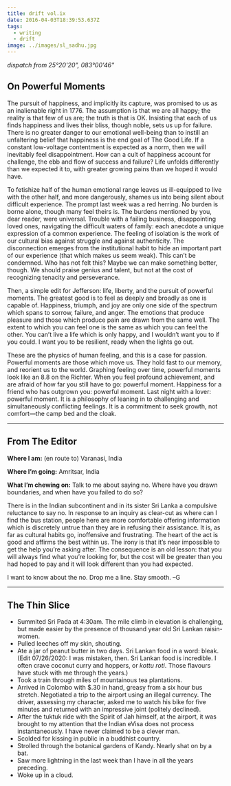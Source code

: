 ```yaml
---
title: drift vol.ix
date: 2016-04-03T18:39:53.637Z
tags:
  - writing
  - drift
image: ../images/sl_sadhu.jpg
---
```


_dispatch from 25°20'20", 083°00'46"_

## On Powerful Moments

The pursuit of happiness, and implicitly its capture, was promised to us as an inalienable right in 1776. The assumption is that we are all happy; the reality is that few of us are; the truth is that is OK. Insisting that each of us finds happiness and lives their bliss, though noble, sets us up for failure. There is no greater danger to our emotional well-being than to instill an unfaltering belief that happiness is the end goal of The Good Life. If a constant low-voltage contentment is expected as a norm, then we will inevitably feel disappointment. How can a cult of happiness account for challenge, the ebb and flow of success and failure? Life unfolds differently than we expected it to, with greater growing pains than we hoped it would have.

To fetishize half of the human emotional range leaves us ill-equipped to live with the other half, and more dangerously, shames us into being silent about difficult experience. The prompt last week was a red herring. No burden is borne alone, though many feel theirs is. The burdens mentioned by you, dear reader, were universal. Trouble with a failing business, disappointing loved ones, navigating the difficult waters of family: each anecdote a unique expression of a common experience. The feeling of isolation is the work of our cultural bias against struggle and against authenticity. The disconnection emerges from the institutional habit to hide an important part of our experience (that which makes us seem weak). This can’t be condemned. Who has not felt this? Maybe we can make something better, though. We should praise genius and talent, but not at the cost of recognizing tenacity and perseverance.

Then, a simple edit for Jefferson: life, liberty, and the pursuit of powerful moments. The greatest good is to feel as deeply and broadly as one is capable of. Happiness, triumph, and joy are only one side of the spectrum which spans to sorrow, failure, and anger. The emotions that produce pleasure and those which produce pain are drawn from the same well. The extent to which you can feel one is the same as which you can feel the other. You can’t live a life which is only happy, and I wouldn’t want you to if you could. I want you to be resilient, ready when the lights go out.

These are the physics of human feeling, and this is a case for passion. Powerful moments are those which move us. They hold fast to our memory, and reorient us to the world. Graphing feeling over time, powerful moments look like an 8.8 on the Richter. When you feel profound achievement, and are afraid of how far you still have to go: powerful moment. Happiness for a friend who has outgrown you: powerful moment. Last night with a lover: powerful moment. It is a philosophy of leaning in to challenging and simultaneously conflicting feelings. It is a commitment to seek growth, not comfort—the camp bed and the cloak.

---

## From The Editor

**Where I am:** (en route to) Varanasi, India

**Where I’m going:** Amritsar, India

**What I’m chewing on:** Talk to me about saying no. Where have you drawn boundaries, and when have you failed to do so?

There is in the Indian subcontinent and in its sister Sri Lanka a compulsive reluctance to say no. In response to an inquiry as clear-cut as where can I find the bus station, people here are more comfortable offering information which is discretely untrue than they are in refusing their assistance. It is, as far as cultural habits go, inoffensive and frustrating. The heart of the act is good and affirms the best within us. The irony is that it’s near impossible to get the help you’re asking after. The consequence is an old lesson: that you will always find what you’re looking for, but the cost will be greater than you had hoped to pay and it will look different than you had expected.

I want to know about the no. Drop me a line. Stay smooth. –G

---

## The Thin Slice

- Summited Sri Pada at 4:30am. The mile climb in elevation is challenging, but made easier by the presence of thousand year old Sri Lankan raisin-women.
- Pulled leeches off my skin, shouting.
- Ate a jar of peanut butter in two days. Sri Lankan food in a word: bleak. (Edit 07/26/2020: I was mistaken, then. Sri Lankan food is incredible. I often crave coconut curry and hoppers, or _kottu roti_. Those flavours have stuck with me through the years.)
- Took a train through miles of mountainous tea plantations.
- Arrived in Colombo with \$.30 in hand, greasy from a six hour bus stretch. Negotiated a trip to the airport using an illegal currency. The driver, assessing my character, asked me to watch his bike for five minutes and returned with an impressive joint (politely declined).
- After the tuktuk ride with the Spirit of Jah himself, at the airport, it was brought to my attention that the Indian eVisa does not process instantaneously. I have never claimed to be a clever man.
- Scolded for kissing in public in a buddhist country.
- Strolled through the botanical gardens of Kandy. Nearly shat on by a bat.
- Saw more lightning in the last week than I have in all the years preceding.
- Woke up in a cloud.
